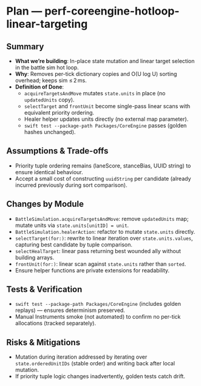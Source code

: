 # Plan — perf-coreengine-hotloop-linear-targeting

## Summary
- **What we’re building**: In-place state mutation and linear target selection in the battle sim hot loop.
- **Why**: Removes per-tick dictionary copies and O(U log U) sorting overhead; keeps sim ≤ 2 ms.
- **Definition of Done**:
  - `acquireTargetsAndMove` mutates `state.units` in place (no `updatedUnits` copy).
  - `selectTarget` and `frontUnit` become single-pass linear scans with equivalent priority ordering.
  - Healer helper updates units directly (no external map parameter).
  - `swift test --package-path Packages/CoreEngine` passes (golden hashes unchanged).

## Assumptions & Trade-offs
- Priority tuple ordering remains (laneScore, stanceBias, UUID string) to ensure identical behaviour.
- Accept a small cost of constructing `uuidString` per candidate (already incurred previously during sort comparison).

## Changes by Module
- `BattleSimulation.acquireTargetsAndMove`: remove `updatedUnits` map; mutate units via `state.units[unitID] = unit`.
- `BattleSimulation.healerAction`: refactor to mutate `state.units` directly.
- `selectTarget(for:)`: rewrite to linear iteration over `state.units.values`, capturing best candidate by tuple comparison.
- `selectHealTarget`: linear pass returning best wounded ally without building arrays.
- `frontUnit(for:)`: linear scan against `state.units` rather than `sorted`.
- Ensure helper functions are private extensions for readability.

## Tests & Verification
- `swift test --package-path Packages/CoreEngine` (includes golden replays) — ensures determinism preserved.
- Manual Instruments smoke (not automated) to confirm no per-tick allocations (tracked separately).

## Risks & Mitigations
- Mutation during iteration addressed by iterating over `state.orderedUnitIDs` (stable order) and writing back after local mutation.
- If priority tuple logic changes inadvertently, golden tests catch drift.
